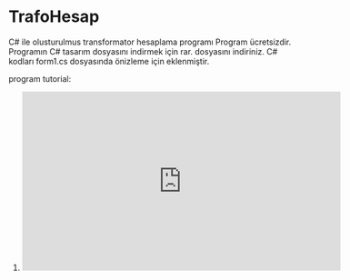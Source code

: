 # TrafoHesap
C# ile olusturulmus transformator hesaplama programı
Program ücretsizdir.
Programın C# tasarım dosyasını indirmek için rar. dosyasını indiriniz.
C# kodları form1.cs dosyasında önizleme için eklenmiştir.

program tutorial:
1. <iframe width="560" height="315" src="https://www.youtube.com/embed/VmpNRsqBg10" frameborder="0" allow="accelerometer; autoplay; clipboard-write; encrypted-media; gyroscope; picture-in-picture" allowfullscreen></iframe>
